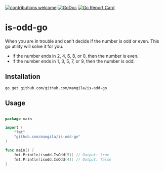 [![contributions welcome](https://img.shields.io/badge/contributions-welcome-brightgreen.svg?style=flat)](https://github.com/mangila/is-odd-go/issues)
[![GoDoc](https://godoc.org/github.com/Pallinder/go-randomdata?status.svg)](https://godoc.org/github.com/mangila/is-odd-go)
[![Go Report Card](https://goreportcard.com/badge/github.com/Pallinder/go-randomdata)](https://goreportcard.com/report/github.com/mangila/is-odd-go)
# is-odd-go
When you are in trouble and can't decide if the number is odd or even. This go utility will solve it for you. 

* If the number ends in 2, 4, 6, 8, or 0, then the number is even.
* If the number ends in 1, 3, 5, 7, or 9, then the number is odd.

## Installation

```go get github.com/github.com/mangila/is-odd-go```

## Usage

```go

package main

import (
    "fmt"
    "github.com/mangila/is-odd-go"
)

func main() {
	fmt.Println(isodd.IsOdd(5)) // Output: true
	fmt.Println(isodd.IsOdd(4)) // Output: false
}

```
